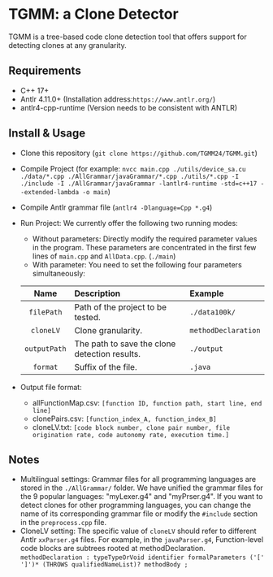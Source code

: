 # TGMM: a Clone Detector
TGMM is a tree-based code clone detection tool that offers support for detecting clones at any granularity.

## Requirements
- C++ 17+
- Antlr 4.11.0+ (Installation address:`https://www.antlr.org/`)
- antlr4-cpp-runtime (Version needs to be consistent with ANTLR)

## Install & Usage
- Clone this repository (`git clone https://github.com/TGMM24/TGMM.git`)
- Compile Project (for example: `nvcc main.cpp ./utils/device_sa.cu ./data/*.cpp ./AllGrammar/javaGrammar/*.cpp ./utils/*.cpp -I ./include -I ./AllGrammar/javaGrammar -lantlr4-runtime -std=c++17 --extended-lambda -o main`)
- Compile Antlr grammar file (`antlr4 -Dlanguage=Cpp *.g4`)
- Run Project: We currently offer the following two running modes:
    - Without parameters: Directly modify the required parameter values in the program. These parameters are concentrated in the first few lines of `main.cpp` and `AllData.cpp`. (`./main`)
    - With parameter: You need to set the following four parameters simultaneously: 

	|Name|Description|Example|
	|:--:|:--|:--|
	|`filePath`|Path of the project to be tested.|`./data100k/`|
	|`cloneLV`|Clone granularity.|`methodDeclaration`|
	|`outputPath`|The path to save the clone detection results.|`./output`|
	|`format`|Suffix of the file.|`.java`|

- Output file format:
	- allFunctionMap.csv:
	`[function ID, function path, start line, end line]`
  	- clonePairs.csv:
	`[function_index_A, function_index_B]`
	- cloneLV.txt:
	`[code block number, clone pair number, file origination rate, code autonomy rate, execution time.]`
## Notes
- Multilingual settings: Grammar files for all programming languages are stored in the `./AllGrammar/` folder. We have unified the grammar files for the 9 popular languages: "myLexer.g4" and "myPrser.g4". If you want to detect clones for other programming languages, you can change the name of its corresponding grammar file or modify the `#include` section in the `preprocess.cpp` file.
- CloneLV setting: The specific value of `cloneLV` should refer to different Antlr `xxParser.g4` files. For example, in the `javaParser.g4`, Function-level code blocks are subtrees rooted at methodDeclaration. `methodDeclaration
    : typeTypeOrVoid identifier formalParameters ('[' ']')*
      (THROWS qualifiedNameList)?
      methodBody
    ;`
